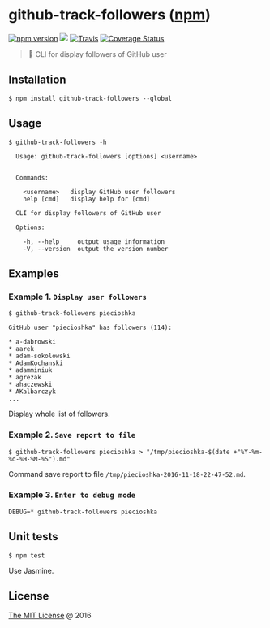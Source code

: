 # github-track-followers ([npm](https://www.npmjs.com/package/github-track-followers))

[![npm version](https://badge.fury.io/js/github-track-followers.svg)](https://badge.fury.io/js/github-track-followers)
![](https://img.shields.io/npm/dt/github-track-followers.svg)
[![Travis](https://img.shields.io/travis/piecioshka/github-track-followers.svg?maxAge=2592000)](https://travis-ci.org/piecioshka/github-track-followers)
[![Coverage Status](https://coveralls.io/repos/github/piecioshka/github-track-followers/badge.svg?branch=master)](https://coveralls.io/github/piecioshka/github-track-followers?branch=master)

> :hammer: CLI for display followers of GitHub user

## Installation

```
$ npm install github-track-followers --global
```

## Usage

```
$ github-track-followers -h

  Usage: github-track-followers [options] <username>


  Commands:

    <username>   display GitHub user followers
    help [cmd]   display help for [cmd]

  CLI for display followers of GitHub user

  Options:

    -h, --help     output usage information
    -V, --version  output the version number
```

## Examples

### Example 1. `Display user followers`

```
$ github-track-followers piecioshka

GitHub user "piecioshka" has followers (114):

* a-dabrowski
* aarek
* adam-sokolowski
* AdamKochanski
* adamminiuk
* agrezak
* ahaczewski
* AKalbarczyk
...
```

Display whole list of followers.

### Example 2. `Save report to file`

```
$ github-track-followers piecioshka > "/tmp/piecioshka-$(date +"%Y-%m-%d-%H-%M-%S").md"
```

Command save report to file `/tmp/piecioshka-2016-11-18-22-47-52.md`.

### Example 3. `Enter to debug mode`

```
DEBUG=* github-track-followers piecioshka
```

## Unit tests

```
$ npm test
```

Use Jasmine.

## License

[The MIT License](http://piecioshka.mit-license.org) @ 2016
